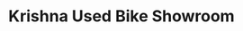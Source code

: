---
title: "Krishna Used Bike Showroom"
url: /chalakudy/krishna-used-bike-showroom/
shop: Allgemein
---